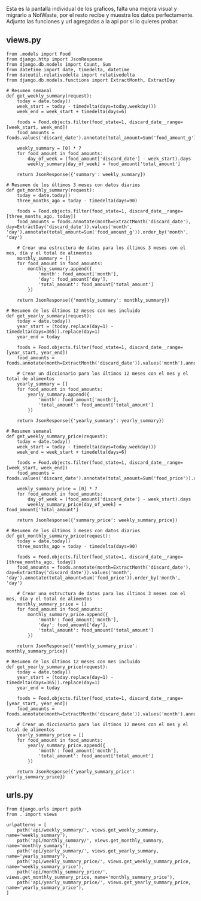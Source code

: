 Esta es la pantalla individual de los graficos, falta una mejora visual y migrarlo a NotWaste, por el resto recibe y muestra los datos perfectamente. Adjunto las funciones y url agregadas a la api por si lo quieres probar.

## views.py

    from .models import Food
    from django.http import JsonResponse
    from django.db.models import Count, Sum
    from datetime import date, timedelta, datetime
    from dateutil.relativedelta import relativedelta
    from django.db.models.functions import ExtractMonth, ExtractDay

    # Resumen semanal
    def get_weekly_summary(request):
        today = date.today()
        week_start = today - timedelta(days=today.weekday())
        week_end = week_start + timedelta(days=6)

        foods = Food.objects.filter(food_state=1, discard_date__range=[week_start, week_end])
        food_amounts = foods.values('discard_date').annotate(total_amount=Sum('food_amount_g')).order_by('discard_date')

        weekly_summary = [0] * 7
        for food_amount in food_amounts:
            day_of_week = (food_amount['discard_date'] - week_start).days
            weekly_summary[day_of_week] = food_amount['total_amount']

        return JsonResponse({'summary': weekly_summary})

    # Resumen de los últimos 3 meses con datos diarios
    def get_monthly_summary(request):
        today = date.today()
        three_months_ago = today - timedelta(days=90)

        foods = Food.objects.filter(food_state=1, discard_date__range=[three_months_ago, today])
        food_amounts = foods.annotate(month=ExtractMonth('discard_date'), day=ExtractDay('discard_date')).values('month', 'day').annotate(total_amount=Sum('food_amount_g')).order_by('month', 'day')

        # Crear una estructura de datos para los últimos 3 meses con el mes, día y el total de alimentos
        monthly_summary = []
        for food_amount in food_amounts:
            monthly_summary.append({
                'month': food_amount['month'],
                'day': food_amount['day'],
                'total_amount': food_amount['total_amount']
            })

        return JsonResponse({'monthly_summary': monthly_summary})

    # Resumen de los últimos 12 meses con mes incluido
    def get_yearly_summary(request):
        today = date.today()
        year_start = (today.replace(day=1) - timedelta(days=365)).replace(day=1)
        year_end = today

        foods = Food.objects.filter(food_state=1, discard_date__range=[year_start, year_end])
        food_amounts = foods.annotate(month=ExtractMonth('discard_date')).values('month').annotate(total_amount=Sum('food_amount_g')).order_by('month')

        # Crear un diccionario para los últimos 12 meses con el mes y el total de alimentos
        yearly_summary = []
        for food_amount in food_amounts:
            yearly_summary.append({
                'month': food_amount['month'],
                'total_amount': food_amount['total_amount']
            })

        return JsonResponse({'yearly_summary': yearly_summary})

    # Resumen semanal
    def get_weekly_summary_price(request):
        today = date.today()
        week_start = today - timedelta(days=today.weekday())
        week_end = week_start + timedelta(days=6)

        foods = Food.objects.filter(food_state=1, discard_date__range=[week_start, week_end])
        food_amounts = foods.values('discard_date').annotate(total_amount=Sum('food_price')).order_by('discard_date')

        weekly_summary_price = [0] * 7
        for food_amount in food_amounts:
            day_of_week = (food_amount['discard_date'] - week_start).days
            weekly_summary_price[day_of_week] = food_amount['total_amount']

        return JsonResponse({'summary_price': weekly_summary_price})

    # Resumen de los últimos 3 meses con datos diarios
    def get_monthly_summary_price(request):
        today = date.today()
        three_months_ago = today - timedelta(days=90)

        foods = Food.objects.filter(food_state=1, discard_date__range=[three_months_ago, today])
        food_amounts = foods.annotate(month=ExtractMonth('discard_date'), day=ExtractDay('discard_date')).values('month', 'day').annotate(total_amount=Sum('food_price')).order_by('month', 'day')

        # Crear una estructura de datos para los últimos 3 meses con el mes, día y el total de alimentos
        monthly_summary_price = []
        for food_amount in food_amounts:
            monthly_summary_price.append({
                'month': food_amount['month'],
                'day': food_amount['day'],
                'total_amount': food_amount['total_amount']
            })

        return JsonResponse({'monthly_summary_price': monthly_summary_price})

    # Resumen de los últimos 12 meses con mes incluido
    def get_yearly_summary_price(request):
        today = date.today()
        year_start = (today.replace(day=1) - timedelta(days=365)).replace(day=1)
        year_end = today

        foods = Food.objects.filter(food_state=1, discard_date__range=[year_start, year_end])
        food_amounts = foods.annotate(month=ExtractMonth('discard_date')).values('month').annotate(total_amount=Sum('food_price')).order_by('month')

        # Crear un diccionario para los últimos 12 meses con el mes y el total de alimentos
        yearly_summary_price = []
        for food_amount in food_amounts:
            yearly_summary_price.append({
                'month': food_amount['month'],
                'total_amount': food_amount['total_amount']
            })

        return JsonResponse({'yearly_summary_price': yearly_summary_price})

## urls.py

    from django.urls import path
    from . import views

    urlpatterns = [
        path('api/weekly_summary/', views.get_weekly_summary, name='weekly_summary'),
        path('api/monthly_summary/', views.get_monthly_summary, name='monthly_summary'),
        path('api/yearly_summary/', views.get_yearly_summary, name='yearly_summary'),
        path('api/weekly_summary_price/', views.get_weekly_summary_price, name='weekly_summary_price'),
        path('api/monthly_summary_price/', views.get_monthly_summary_price, name='monthly_summary_price'),
        path('api/yearly_summary_price/', views.get_yearly_summary_price, name='yearly_summary_price'),
    ]